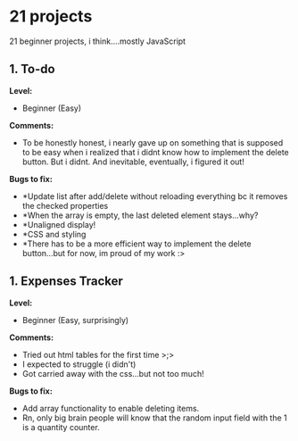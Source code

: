 # 21 projects
21 beginner projects, i think....mostly JavaScript



## 1. To-do
**Level:**
- Beginner (Easy)

**Comments:**
- To be honestly honest, i nearly gave up on something that is supposed to be easy when i realized that i didnt know how to implement the delete button. But i didnt. And inevitable, eventually, i figured it out!

**Bugs to fix:**
- *Update list after add/delete without reloading everything bc it removes the checked properties
- *When the array is empty, the last deleted element stays...why?
- *Unaligned display!
- *CSS and styling
- *There has to be a more efficient way to implement the delete button...but for now, im proud of my work :>

## 1. Expenses Tracker
**Level:**
- Beginner (Easy, surprisingly)

**Comments:**
- Tried out html tables for the first time >;>
- I expected to struggle (i didn't)
- Got carried away with the css...but not too much!

**Bugs to fix:**
- Add array functionality to enable deleting items.
- Rn, only big brain people will know that the random input field with the 1 is a quantity counter.